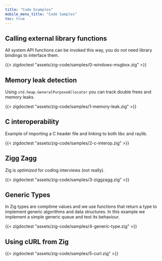 ```yaml
---
title: "Code Examples"
mobile_menu_title: "Code Samples"
toc: true
---
```


## Calling external library functions
All system API functions can be invoked this way, you do not need library bindings to interface them.

{{< zigdoctest "assets/zig-code/samples/0-windows-msgbox.zig" >}}

## Memory leak detection
Using `std.heap.GeneralPurposeAllocator` you can track double frees and memory leaks.

{{< zigdoctest "assets/zig-code/samples/1-memory-leak.zig" >}}


## C interoperability
Example of importing a C header file and linking to both libc and raylib.

{{< zigdoctest "assets/zig-code/samples/2-c-interop.zig" >}}


## Zigg Zagg
Zig is *optimized* for coding interviews (not really).

{{< zigdoctest "assets/zig-code/samples/3-ziggzagg.zig" >}}


## Generic Types
In Zig types are comptime values and we use functions that return a type to implement generic algorithms and data structures. In this example we implement a simple generic queue and test its behaviour.

{{< zigdoctest "assets/zig-code/samples/4-generic-type.zig" >}}


## Using cURL from Zig

{{< zigdoctest "assets/zig-code/samples/5-curl.zig" >}}
